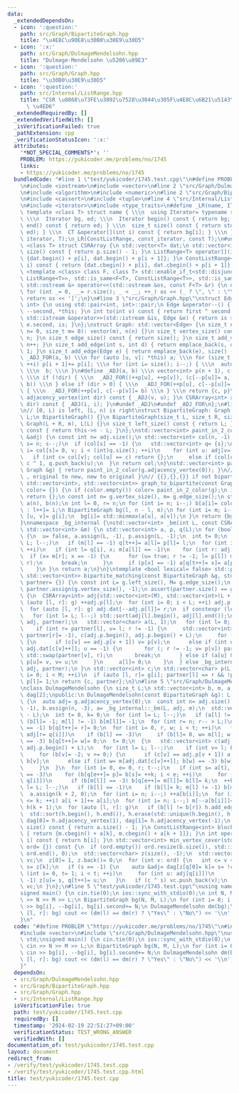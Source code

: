```yaml
---
data:
  _extendedDependsOn:
  - icon: ':question:'
    path: src/Graph/BipartiteGraph.hpp
    title: "\u4E8C\u90E8\u30B0\u30E9\u30D5"
  - icon: ':x:'
    path: src/Graph/DulmageMendelsohn.hpp
    title: "Dulmage-Mendelsohn \u5206\u89E3"
  - icon: ':question:'
    path: src/Graph/Graph.hpp
    title: "\u30B0\u30E9\u30D5"
  - icon: ':question:'
    path: src/Internal/ListRange.hpp
    title: "CSR \u8868\u73FE\u3092\u7528\u3044\u305F\u4E8C\u6B21\u5143\u914D\u5217\
      \ \u4ED6"
  _extendedRequiredBy: []
  _extendedVerifiedWith: []
  _isVerificationFailed: true
  _pathExtension: cpp
  _verificationStatusIcon: ':x:'
  attributes:
    '*NOT_SPECIAL_COMMENTS*': ''
    PROBLEM: https://yukicoder.me/problems/no/1745
    links:
    - https://yukicoder.me/problems/no/1745
  bundledCode: "#line 1 \"test/yukicoder/1745.test.cpp\"\n#define PROBLEM \"https://yukicoder.me/problems/no/1745\"\
    \n#include <iostream>\n#include <vector>\n#line 2 \"src/Graph/DulmageMendelsohn.hpp\"\
    \n#include <algorithm>\n#include <numeric>\n#line 2 \"src/Graph/BipartiteGraph.hpp\"\
    \n#include <cassert>\n#include <tuple>\n#line 4 \"src/Internal/ListRange.hpp\"\
    \n#include <iterator>\n#include <type_traits>\n#define _LR(name, IT, CT) \\\n\
    \ template <class T> struct name { \\\n  using Iterator= typename std::vector<T>::IT;\
    \ \\\n  Iterator bg, ed; \\\n  Iterator begin() const { return bg; } \\\n  Iterator\
    \ end() const { return ed; } \\\n  size_t size() const { return std::distance(bg,\
    \ ed); } \\\n  CT &operator[](int i) const { return bg[i]; } \\\n }\n_LR(ListRange,\
    \ iterator, T);\n_LR(ConstListRange, const_iterator, const T);\n#undef _LR\ntemplate\
    \ <class T> struct CSRArray {\n std::vector<T> dat;\n std::vector<int> p;\n size_t\
    \ size() const { return p.size() - 1; }\n ListRange<T> operator[](int i) { return\
    \ {dat.begin() + p[i], dat.begin() + p[i + 1]}; }\n ConstListRange<T> operator[](int\
    \ i) const { return {dat.cbegin() + p[i], dat.cbegin() + p[i + 1]}; }\n};\ntemplate\
    \ <template <class> class F, class T> std::enable_if_t<std::disjunction_v<std::is_same<F<T>,\
    \ ListRange<T>>, std::is_same<F<T>, ConstListRange<T>>, std::is_same<F<T>, CSRArray<T>>>,\
    \ std::ostream &> operator<<(std::ostream &os, const F<T> &r) {\n os << '[';\n\
    \ for (int _= 0, __= r.size(); _ < __; ++_) os << (_ ? \", \" : \"\") << r[_];\n\
    \ return os << ']';\n}\n#line 3 \"src/Graph/Graph.hpp\"\nstruct Edge: std::pair<int,\
    \ int> {\n using std::pair<int, int>::pair;\n Edge &operator--() { return --first,\
    \ --second, *this; }\n int to(int v) const { return first ^ second ^ v; }\n friend\
    \ std::istream &operator>>(std::istream &is, Edge &e) { return is >> e.first >>\
    \ e.second, is; }\n};\nstruct Graph: std::vector<Edge> {\n size_t n;\n Graph(size_t\
    \ n= 0, size_t m= 0): vector(m), n(n) {}\n size_t vertex_size() const { return\
    \ n; }\n size_t edge_size() const { return size(); }\n size_t add_vertex() { return\
    \ n++; }\n size_t add_edge(int s, int d) { return emplace_back(s, d), size() -\
    \ 1; }\n size_t add_edge(Edge e) { return emplace_back(e), size() - 1; }\n#define\
    \ _ADJ_FOR(a, b) \\\n for (auto [u, v]: *this) a; \\\n for (size_t i= 0; i < n;\
    \ ++i) p[i + 1]+= p[i]; \\\n for (int i= size(); i--;) { \\\n  auto [u, v]= (*this)[i];\
    \ \\\n  b; \\\n }\n#define _ADJ(a, b) \\\n vector<int> p(n + 1), c(size() << !dir);\
    \ \\\n if (!dir) { \\\n  _ADJ_FOR((++p[u], ++p[v]), (c[--p[u]]= a, c[--p[v]]=\
    \ b)) \\\n } else if (dir > 0) { \\\n  _ADJ_FOR(++p[u], c[--p[u]]= a) \\\n } else\
    \ { \\\n  _ADJ_FOR(++p[v], c[--p[v]]= b) \\\n } \\\n return {c, p}\n CSRArray<int>\
    \ adjacency_vertex(int dir) const { _ADJ(v, u); }\n CSRArray<int> adjacency_edge(int\
    \ dir) const { _ADJ(i, i); }\n#undef _ADJ\n#undef _ADJ_FOR\n};\n#line 6 \"src/Graph/BipartiteGraph.hpp\"\
    \n// [0, L) is left, [L, n) is right\nstruct BipartiteGraph: Graph {\n size_t\
    \ L;\n BipartiteGraph() {}\n BipartiteGraph(size_t L, size_t R, size_t m= 0):\
    \ Graph(L + R, m), L(L) {}\n size_t left_size() const { return L; }\n size_t right_size()\
    \ const { return this->n - L; }\n};\nstd::vector<int> paint_in_2_color(const CSRArray<int>\
    \ &adj) {\n const int n= adj.size();\n std::vector<int> col(n, -1);\n for (int\
    \ s= n; s--;)\n  if (col[s] == -1) {\n   std::vector<int> q= {s};\n   for (int\
    \ i= col[s]= 0, v; i < (int)q.size(); ++i)\n    for (int u: adj[v= q[i]])\n  \
    \   if (int c= col[v]; col[u] == c) return {};\n     else if (col[u] == -1) col[u]=\
    \ c ^ 1, q.push_back(u);\n  }\n return col;\n}\nstd::vector<int> paint_in_2_color(const\
    \ Graph &g) { return paint_in_2_color(g.adjacency_vertex(0)); }\n// { BipartiteGraph\
    \ , original to new, new to original }\n// {{},{},{}} if not bipartite\nstd::tuple<BipartiteGraph,\
    \ std::vector<int>, std::vector<int>> graph_to_bipartite(const Graph &g, std::vector<int>\
    \ color= {}) {\n if (color.empty()) color= paint_in_2_color(g);\n if (color.empty())\
    \ return {};\n const int n= g.vertex_size(), m= g.edge_size();\n std::vector<int>\
    \ a(n), b(n);\n int l= 0, r= n;\n for (int i= n; i--;) b[a[i]= color[i] ? --r\
    \ : l++]= i;\n BipartiteGraph bg(l, n - l, m);\n for (int i= m; i--;) {\n  auto\
    \ [u, v]= g[i];\n  bg[i]= std::minmax(a[u], a[v]);\n }\n return {bg, a, b};\n\
    }\nnamespace _bg_internal {\nstd::vector<int> _bm(int L, const CSRArray<int> &adj,\
    \ std::vector<int> &m) {\n std::vector<int> a, p, q(L);\n for (bool u= true; u;)\
    \ {\n  u= false, a.assign(L, -1), p.assign(L, -1);\n  int t= 0;\n  for (int l=\
    \ L; l--;)\n   if (m[l] == -1) q[t++]= a[l]= p[l]= l;\n  for (int i= 0; i < t;\
    \ ++i)\n   if (int l= q[i], x; m[a[l]] == -1)\n    for (int r: adj[l]) {\n   \
    \  if (x= m[r]; x == -1) {\n      for (u= true; r != -1; l= p[l]) m[r]= l, std::swap(m[l],\
    \ r);\n      break;\n     }\n     if (p[x] == -1) a[q[t++]= x]= a[p[x]= l];\n\
    \    }\n }\n return a;\n}\n}\ntemplate <bool lexical= false> std::pair<std::vector<int>,\
    \ std::vector<int>> bipartite_matching(const BipartiteGraph &g, std::vector<int>\
    \ partner= {}) {\n const int L= g.left_size(), M= g.edge_size();\n if (partner.empty())\
    \ partner.assign(g.vertex_size(), -1);\n assert(partner.size() == g.vertex_size());\n\
    \ {\n  CSRArray<int> adj{std::vector<int>(M), std::vector<int>(L + 1)};\n  for\
    \ (auto [l, r]: g) ++adj.p[l];\n  for (int i= 0; i < L; ++i) adj.p[i + 1]+= adj.p[i];\n\
    \  for (auto [l, r]: g) adj.dat[--adj.p[l]]= r;\n  if constexpr (lexical) {\n\
    \   for (int l= L; l--;) std::sort(adj[l].begin(), adj[l].end());\n   _bg_internal::_bm(L,\
    \ adj, partner);\n   std::vector<char> a(L, 1);\n   for (int l= 0; l < L; ++l)\n\
    \    if (int r= partner[l], v= l; r != -1) {\n     std::vector<int> p(L, partner[v]=\
    \ partner[r]= -1), c(adj.p.begin(), adj.p.begin() + L);\n     for (p[v]= -2;;)\
    \ {\n      if (c[v] == adj.p[v + 1]) v= p[v];\n      else if (int u= partner[r=\
    \ adj.dat[c[v]++]]; u == -1) {\n       for (; r != -1; v= p[v]) partner[r]= v,\
    \ std::swap(partner[v], r);\n       break;\n      } else if (a[u] && p[u] == -1)\
    \ p[u]= v, v= u;\n     }\n     a[l]= 0;\n    }\n  } else _bg_internal::_bm(L,\
    \ adj, partner);\n }\n std::vector<int> c;\n std::vector<char> p(L);\n for (int\
    \ i= 0; i < M; ++i)\n  if (auto [l, r]= g[i]; partner[l] == r && !p[l]) c.push_back(i),\
    \ p[l]= 1;\n return {c, partner};\n}\n#line 5 \"src/Graph/DulmageMendelsohn.hpp\"\
    \nclass DulmageMendelsohn {\n size_t L;\n std::vector<int> b, m, a;\n CSRArray<int>\
    \ dag[2];\npublic:\n DulmageMendelsohn(const BipartiteGraph &g): L(g.left_size())\
    \ {\n  auto adj= g.adjacency_vertex(0);\n  const int n= adj.size();\n  m.assign(n,\
    \ -1), b.assign(n, -3), a= _bg_internal::_bm(L, adj, m);\n  std::vector<int> q(n\
    \ - L);\n  int t= 0, k= 0;\n  for (int l= L; l--;)\n   if (a[l] != -1)\n    if\
    \ (b[l]= -1; m[l] != -1) b[m[l]]= -1;\n  for (int r= n; r-- > L;)\n   if (m[r]\
    \ == -1) b[q[t++]= r]= 0;\n  for (int i= 0, r, w; i < t; ++i)\n   for (int l:\
    \ adj[r= q[i]])\n    if (b[l] == -3)\n     if (b[l]= 0, w= m[l]; w != -1 && b[w]\
    \ == -3) b[q[t++]= w]= 0;\n  t= 0;\n  {\n   std::vector<int> c(adj.p.begin(),\
    \ adj.p.begin() + L);\n   for (int l= L; l--;)\n    if (int v= l; b[v] == -3)\n\
    \     for (b[v]= -2; v >= 0;) {\n      if (c[v] == adj.p[v + 1]) a[t++]= v, v=\
    \ b[v];\n      else if (int w= m[adj.dat[c[v]++]]; b[w] == -3) b[w]= v, v= w;\n\
    \     }\n  }\n  for (int i= 0, e= 0, r; t--;)\n   if (int s= a[t], p= m[s]; b[p]\
    \ == -3)\n    for (b[q[e++]= p]= b[s]= ++k; i < e; ++i)\n     for (int l: adj[r=\
    \ q[i]])\n      if (b[m[l]] == -3) b[q[e++]= m[l]]= b[l]= k;\n  ++k;\n  for (int\
    \ l= L; l--;)\n   if (b[l] == -1)\n    if (b[l]= k; m[l] != -1) b[m[l]]= k;\n\
    \  a.assign(k + 2, 0);\n  for (int i= n; i--;) ++a[b[i]];\n  for (int i= 0; i\
    \ <= k; ++i) a[i + 1]+= a[i];\n  for (int i= n; i--;) m[--a[b[i]]]= i;\n  Graph\
    \ h(k + 1);\n  for (auto [l, r]: g)\n   if (b[l] != b[r]) h.add_edge(b[l], b[r]);\n\
    \  std::sort(h.begin(), h.end()), h.erase(std::unique(h.begin(), h.end()), h.end()),\
    \ dag[0]= h.adjacency_vertex(1), dag[1]= h.adjacency_vertex(-1);\n }\n size_t\
    \ size() const { return a.size() - 1; }\n ConstListRange<int> block(int k) const\
    \ { return {m.cbegin() + a[k], m.cbegin() + a[k + 1]}; }\n int operator()(int\
    \ i) const { return b[i]; }\n std::vector<int> min_vertex_cover(std::vector<int>\
    \ ord= {}) const {\n  if (ord.empty()) ord.resize(b.size()), std::iota(ord.begin(),\
    \ ord.end(), 0);\n  std::vector<char> z(size(), -1);\n  std::vector<int> q(size()),\
    \ vc;\n  z[0]= 1, z.back()= 0;\n  for (int v: ord) {\n   int c= v < L, k= b[v],\
    \ s= z[k];\n   if (s == -1) {\n    auto &adj= dag[z[q[0]= k]= s= !c];\n    for\
    \ (int i= 0, t= 1; i < t; ++i)\n     for (int u: adj[q[i]])\n      if (z[u] ==\
    \ -1) z[u]= s, q[t++]= u;\n   }\n   if (c ^ s) vc.push_back(v);\n  }\n  return\
    \ vc;\n }\n};\n#line 5 \"test/yukicoder/1745.test.cpp\"\nusing namespace std;\n\
    signed main() {\n cin.tie(0);\n ios::sync_with_stdio(0);\n int N, M, L;\n cin\
    \ >> N >> M >> L;\n BipartiteGraph bg(N, M, L);\n for (int i= 0; i < L; ++i) cin\
    \ >> bg[i], --bg[i], bg[i].second+= N;\n DulmageMendelsohn dm(bg);\n for (auto\
    \ [l, r]: bg) cout << (dm(l) == dm(r) ? \"Yes\" : \"No\") << '\\n';\n return 0;\n\
    }\n"
  code: "#define PROBLEM \"https://yukicoder.me/problems/no/1745\"\n#include <iostream>\n\
    #include <vector>\n#include \"src/Graph/DulmageMendelsohn.hpp\"\nusing namespace\
    \ std;\nsigned main() {\n cin.tie(0);\n ios::sync_with_stdio(0);\n int N, M, L;\n\
    \ cin >> N >> M >> L;\n BipartiteGraph bg(N, M, L);\n for (int i= 0; i < L; ++i)\
    \ cin >> bg[i], --bg[i], bg[i].second+= N;\n DulmageMendelsohn dm(bg);\n for (auto\
    \ [l, r]: bg) cout << (dm(l) == dm(r) ? \"Yes\" : \"No\") << '\\n';\n return 0;\n\
    }"
  dependsOn:
  - src/Graph/DulmageMendelsohn.hpp
  - src/Graph/BipartiteGraph.hpp
  - src/Graph/Graph.hpp
  - src/Internal/ListRange.hpp
  isVerificationFile: true
  path: test/yukicoder/1745.test.cpp
  requiredBy: []
  timestamp: '2024-02-19 22:51:27+09:00'
  verificationStatus: TEST_WRONG_ANSWER
  verifiedWith: []
documentation_of: test/yukicoder/1745.test.cpp
layout: document
redirect_from:
- /verify/test/yukicoder/1745.test.cpp
- /verify/test/yukicoder/1745.test.cpp.html
title: test/yukicoder/1745.test.cpp
---
```

